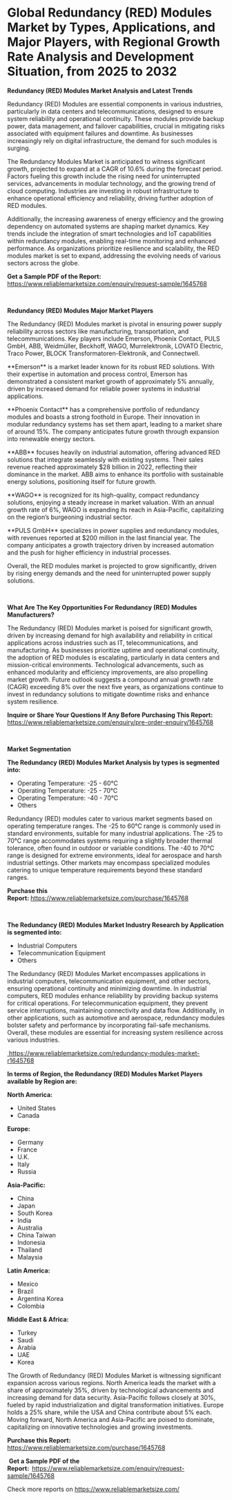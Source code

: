 <p><h1>Global Redundancy (RED) Modules Market by Types, Applications, and Major Players, with Regional Growth Rate Analysis and Development Situation, from 2025 to 2032</h1></p><p><strong>Redundancy (RED) Modules Market Analysis and Latest Trends</strong></p>
<p><p>Redundancy (RED) Modules are essential components in various industries, particularly in data centers and telecommunications, designed to ensure system reliability and operational continuity. These modules provide backup power, data management, and failover capabilities, crucial in mitigating risks associated with equipment failures and downtime. As businesses increasingly rely on digital infrastructure, the demand for such modules is surging.</p><p>The Redundancy Modules Market is anticipated to witness significant growth, projected to expand at a CAGR of 10.6% during the forecast period. Factors fueling this growth include the rising need for uninterrupted services, advancements in modular technology, and the growing trend of cloud computing. Industries are investing in robust infrastructure to enhance operational efficiency and reliability, driving further adoption of RED modules. </p><p>Additionally, the increasing awareness of energy efficiency and the growing dependency on automated systems are shaping market dynamics. Key trends include the integration of smart technologies and IoT capabilities within redundancy modules, enabling real-time monitoring and enhanced performance. As organizations prioritize resilience and scalability, the RED modules market is set to expand, addressing the evolving needs of various sectors across the globe.</p></p>
<p><strong>Get a Sample PDF of the Report:&nbsp;</strong> <a href="https://www.reliablemarketsize.com/enquiry/request-sample/1645768?utm_campaign=3072&utm_medium=2&utm_source=Github&utm_content=ia&utm_term=29032025&utm_id=redundancy-red-modules">https://www.reliablemarketsize.com/enquiry/request-sample/1645768</a></p>
<p>&nbsp;</p>
<p><strong>Redundancy (RED) Modules Major Market Players</strong></p>
<p><p>The Redundancy (RED) Modules market is pivotal in ensuring power supply reliability across sectors like manufacturing, transportation, and telecommunications. Key players include Emerson, Phoenix Contact, PULS GmbH, ABB, Weidmüller, Beckhoff, WAGO, Murrelektronik, LOVATO Electric, Traco Power, BLOCK Transformatoren-Elektronik, and Connectwell.</p><p>**Emerson** is a market leader known for its robust RED solutions. With their expertise in automation and process control, Emerson has demonstrated a consistent market growth of approximately 5% annually, driven by increased demand for reliable power systems in industrial applications.</p><p>**Phoenix Contact** has a comprehensive portfolio of redundancy modules and boasts a strong foothold in Europe. Their innovation in modular redundancy systems has set them apart, leading to a market share of around 15%. The company anticipates future growth through expansion into renewable energy sectors.</p><p>**ABB** focuses heavily on industrial automation, offering advanced RED solutions that integrate seamlessly with existing systems. Their sales revenue reached approximately $28 billion in 2022, reflecting their dominance in the market. ABB aims to enhance its portfolio with sustainable energy solutions, positioning itself for future growth.</p><p>**WAGO** is recognized for its high-quality, compact redundancy solutions, enjoying a steady increase in market valuation. With an annual growth rate of 6%, WAGO is expanding its reach in Asia-Pacific, capitalizing on the region’s burgeoning industrial sector.</p><p>**PULS GmbH** specializes in power supplies and redundancy modules, with revenues reported at $200 million in the last financial year. The company anticipates a growth trajectory driven by increased automation and the push for higher efficiency in industrial processes.</p><p>Overall, the RED modules market is projected to grow significantly, driven by rising energy demands and the need for uninterrupted power supply solutions.</p></p>
<p>&nbsp;</p>
<p><strong>What Are The Key Opportunities For Redundancy (RED) Modules Manufacturers?</strong></p>
<p><p>The Redundancy (RED) Modules market is poised for significant growth, driven by increasing demand for high availability and reliability in critical applications across industries such as IT, telecommunications, and manufacturing. As businesses prioritize uptime and operational continuity, the adoption of RED modules is escalating, particularly in data centers and mission-critical environments. Technological advancements, such as enhanced modularity and efficiency improvements, are also propelling market growth. Future outlook suggests a compound annual growth rate (CAGR) exceeding 8% over the next five years, as organizations continue to invest in redundancy solutions to mitigate downtime risks and enhance system resilience.</p></p>
<p><strong>Inquire or Share Your Questions If Any Before Purchasing This Report:</strong> <a href="https://www.reliablemarketsize.com/enquiry/pre-order-enquiry/1645768?utm_campaign=3072&utm_medium=2&utm_source=Github&utm_content=ia&utm_term=29032025&utm_id=redundancy-red-modules">https://www.reliablemarketsize.com/enquiry/pre-order-enquiry/1645768</a></p>
<p>&nbsp;</p>
<p><strong>Market Segmentation</strong></p>
<p><strong>The Redundancy (RED) Modules Market Analysis by types is segmented into:</strong></p>
<p><ul><li>Operating Temperature: -25 - 60℃</li><li>Operating Temperature: -25 - 70℃</li><li>Operating Temperature: -40 - 70℃</li><li>Others</li></ul></p>
<p><p>Redundancy (RED) modules cater to various market segments based on operating temperature ranges. The -25 to 60℃ range is commonly used in standard environments, suitable for many industrial applications. The -25 to 70℃ range accommodates systems requiring a slightly broader thermal tolerance, often found in outdoor or variable conditions. The -40 to 70℃ range is designed for extreme environments, ideal for aerospace and harsh industrial settings. Other markets may encompass specialized modules catering to unique temperature requirements beyond these standard ranges.</p></p>
<p><strong>Purchase this Report:&nbsp;</strong><a href="https://www.reliablemarketsize.com/purchase/1645768?utm_campaign=3072&utm_medium=2&utm_source=Github&utm_content=ia&utm_term=29032025&utm_id=redundancy-red-modules">https://www.reliablemarketsize.com/purchase/1645768</a></p>
<p>&nbsp;</p>
<p><strong>The Redundancy (RED) Modules Market Industry Research by Application is segmented into:</strong></p>
<p><ul><li>Industrial Computers</li><li>Telecommunication Equipment</li><li>Others</li></ul></p>
<p><p>The Redundancy (RED) Modules Market encompasses applications in industrial computers, telecommunication equipment, and other sectors, ensuring operational continuity and minimizing downtime. In industrial computers, RED modules enhance reliability by providing backup systems for critical operations. For telecommunication equipment, they prevent service interruptions, maintaining connectivity and data flow. Additionally, in other applications, such as automotive and aerospace, redundancy modules bolster safety and performance by incorporating fail-safe mechanisms. Overall, these modules are essential for increasing system resilience across various industries.</p></p>
<p><a href="https://www.reliablemarketsize.com/redundancy-modules-market-r1645768?utm_campaign=3072&utm_medium=2&utm_source=Github&utm_content=ia&utm_term=29032025&utm_id=redundancy-red-modules">&nbsp;https://www.reliablemarketsize.com/redundancy-modules-market-r1645768</a></p>
<p><strong>In terms of Region, the Redundancy (RED) Modules Market Players available by Region are:</strong></p>
<p>
    <p> <strong> North America: </strong>
        <ul>
            <li>United States</li>
            <li>Canada</li>
        </ul>
        </p> 
    <p> <strong> Europe: </strong>
        <ul>
            <li>Germany</li>
            <li>France</li>
            <li>U.K.</li>
            <li>Italy</li>
            <li>Russia</li>
        </ul>
        </p> 
    <p> <strong> Asia-Pacific: </strong>
        <ul>
            <li>China</li>
            <li>Japan</li>
            <li>South Korea</li>
            <li>India</li>
            <li>Australia</li>
            <li>China Taiwan</li>
            <li>Indonesia</li>
            <li>Thailand</li>
            <li>Malaysia</li>
        </ul>
        </p> 
    <p> <strong> Latin America: </strong>
        <ul>
            <li>Mexico</li>
            <li>Brazil</li>
            <li>Argentina Korea</li>
            <li>Colombia</li>
        </ul>
        </p> 
    <p> <strong> Middle East & Africa: </strong>
        <ul>
            <li>Turkey</li>
            <li>Saudi</li>
            <li>Arabia</li>
            <li>UAE</li>
            <li>Korea</li>
        </ul>
    </p>
    </p>
<p><p>The Growth of Redundancy (RED) Modules Market is witnessing significant expansion across various regions. North America leads the market with a share of approximately 35%, driven by technological advancements and increasing demand for data security. Asia-Pacific follows closely at 30%, fueled by rapid industrialization and digital transformation initiatives. Europe holds a 25% share, while the USA and China contribute about 5% each. Moving forward, North America and Asia-Pacific are poised to dominate, capitalizing on innovative technologies and growing investments.</p></p>
<p><strong>Purchase this Report: </strong><a href="https://www.reliablemarketsize.com/purchase/1645768?utm_campaign=3072&utm_medium=2&utm_source=Github&utm_content=ia&utm_term=29032025&utm_id=redundancy-red-modules">https://www.reliablemarketsize.com/purchase/1645768</a></p>
<p>&nbsp;<strong>Get a Sample PDF of the Report:&nbsp;&nbsp;</strong><a href="https://www.reliablemarketsize.com/enquiry/request-sample/1645768?utm_campaign=3072&utm_medium=2&utm_source=Github&utm_content=ia&utm_term=29032025&utm_id=redundancy-red-modules">https://www.reliablemarketsize.com/enquiry/request-sample/1645768</a></p>
<p><strong></strong></p>
<p>Check more reports on <a href="https://www.reliablemarketsize.com/?utm_campaign=3072&utm_medium=2&utm_source=Github&utm_content=ia&utm_term=29032025&utm_id=redundancy-red-modules">https://www.reliablemarketsize.com/</a></p>